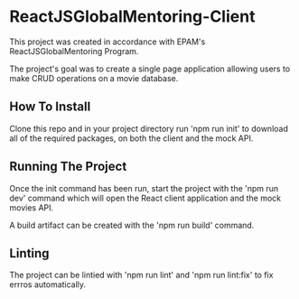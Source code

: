 # ReactJSGlobalMentoring-Client

This project was created in accordance with EPAM's ReactJSGlobalMentoring Program.

The project's goal was to create a single page application allowing users to make CRUD operations on a movie database.

## How To Install

Clone this repo and in your project directory run 'npm run init' to download all of the required packages, on both the client and the mock API.

## Running The Project
Once the init command has been run, start the project with the 'npm run dev' command which will open the React client application and the mock movies API.

A build artifact can be created with the 'npm run build' command.

## Linting
The project can be lintied with 'npm run lint' and 'npm run lint:fix' to fix errros automatically.
